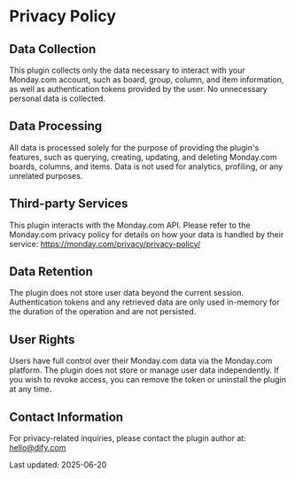 # Privacy Policy

## Data Collection
This plugin collects only the data necessary to interact with your Monday.com account, such as board, group, column, and item information, as well as authentication tokens provided by the user. No unnecessary personal data is collected.

## Data Processing
All data is processed solely for the purpose of providing the plugin's features, such as querying, creating, updating, and deleting Monday.com boards, columns, and items. Data is not used for analytics, profiling, or any unrelated purposes.

## Third-party Services
This plugin interacts with the Monday.com API. Please refer to the Monday.com privacy policy for details on how your data is handled by their service: https://monday.com/privacy/privacy-policy/

## Data Retention
The plugin does not store user data beyond the current session. Authentication tokens and any retrieved data are only used in-memory for the duration of the operation and are not persisted.

## User Rights
Users have full control over their Monday.com data via the Monday.com platform. The plugin does not store or manage user data independently. If you wish to revoke access, you can remove the token or uninstall the plugin at any time.

## Contact Information
For privacy-related inquiries, please contact the plugin author at: hello@dify.com

Last updated: 2025-06-20

